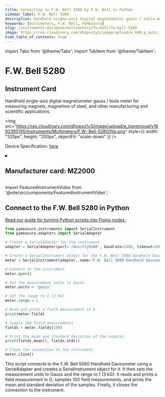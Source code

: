```yaml
---
title: Connecting to F.W. Bell 5280 by F.W. Bell in Python
sidebar_label: F.W. Bell 5280
description: Handheld single-axis digital magnetometer gauss / tesla meter for measuring magnets, magnetism of steel, and other manufacturing and scientific applications.
keywords: [multimeters, F.W. Bell, PyMeasure]
slug: /instruments-database/multimeters/fw-bell/fw-bell-5280
image: https://res.cloudinary.com/dhopxs1y3/image/upload/w_600,q_auto,f_auto/e_bgremoval/v1692395195/Instruments/Multimeters/F.W.-Bell-5280/file.jpg
hide_table_of_contents: true
---
```


import Tabs from '@theme/Tabs';
import TabItem from '@theme/TabItem';

# F.W. Bell 5280

## Instrument Card

<div className="flex">

<div>

Handheld single-axis digital magnetometer gauss / tesla meter for measuring magnets, magnetism of steel, and other manufacturing and scientific applications.

</div>

<img src="https://res.cloudinary.com/dhopxs1y3/image/upload/e_bgremoval/v1692395195/Instruments/Multimeters/F.W.-Bell-5280/file.png" style={{ width: "325px", height: "200px", objectFit: "scale-down" }} />

</div>

<div className="flex text-center">

<p>Device Specification: <a target="\_blank" href="https://store-5445uo.mybigcommerce.com/content/5200_Magsci_version_2pg.pdf">here</a></p>

</div>

<details style={{ marginTop: "15px"}}>
<summary><h2>Manufacturer card: MZ2000</h2></summary>

<img src="https://res.cloudinary.com/dhopxs1y3/image/upload/v1692806183/Instruments/Vendor%20Logos/F.W_Bell.png" style={{ width: "100%", height: "170px",objectFit: "scale-down" }} />

Technology leaders in instrumentation. Designing and manufacturing **F.W. Bell** gaussmeters, probes, current sensors and Hall generators for over 60 years.

<ul>
  <li>Headquarters: UK (Meggit)</li>
  <li>Yearly Revenue (millions, USD): nan</li>
  <li>Vendor Website: <a href="https://fwbell.com/">here</a></li>
</ul>
</details>

import FeaturedInstrumentVideo from '@site/src/components/FeaturedInstrumentVideo';

<FeaturedInstrumentVideo category='WIDGET2000' manufacturer='MZ2000'></FeaturedInstrumentVideo>


## Connect to the F.W. Bell 5280 in Python

[Read our guide for turning Python scripts into Flojoy nodes.](https://docs.flojoy.ai/custom-nodes/creating-custom-node/)
<Tabs>

<TabItem value="Flojoy" label="Flojoy" className="flojoy-instrument-tabs">

<NodeCardCollection category='WIDGET2000' manufacturer='MZ2000'></NodeCardCollection>

</TabItem>
<TabItem value="PyMeasure" label="PyMeasure">


```python
from pymeasure.instruments import SerialInstrument
from pymeasure.adapters import SerialAdapter

# Create a SerialAdapter for the instrument
adapter = SerialAdapter(port='/dev/ttyUSB0', baudrate=2400, timeout=500)

# Create a SerialInstrument object for the F.W. Bell 5080 Handheld Gaussmeter
meter = SerialInstrument(adapter, name="F.W. Bell 5080 Handheld Gaussmeter")

# Connect to the instrument
meter.open()

# Set the measurement units to Gauss
meter.units = 'gauss'

# Set the range to 1 (3 kG)
meter.range = 1

# Read and print a field measurement in G
print(meter.field)

# Sample 100 field measurements
fields = meter.fields(100)

# Print the mean and standard deviation of the samples
print(fields.mean(), fields.std())

# Close the connection to the instrument
meter.close()
```

This script connects to the F.W. Bell 5080 Handheld Gaussmeter using a SerialAdapter and creates a SerialInstrument object for it. It then sets the measurement units to Gauss and the range to 1 (3 kG). It reads and prints a field measurement in G, samples 100 field measurements, and prints the mean and standard deviation of the samples. Finally, it closes the connection to the instrument.

</TabItem>
</Tabs>